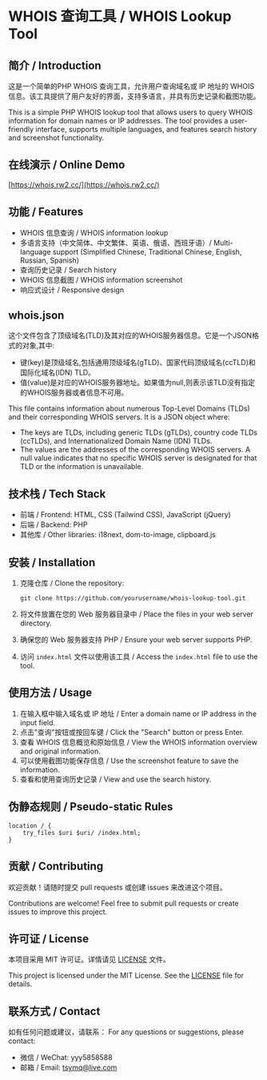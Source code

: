 # WHOIS 查询工具 / WHOIS Lookup Tool

## 简介 / Introduction

这是一个简单的PHP WHOIS 查询工具，允许用户查询域名或 IP 地址的 WHOIS 信息。该工具提供了用户友好的界面，支持多语言，并具有历史记录和截图功能。

This is a simple PHP WHOIS lookup tool that allows users to query WHOIS information for domain names or IP addresses. The tool provides a user-friendly interface, supports multiple languages, and features search history and screenshot functionality.

## 在线演示 / Online Demo

[https://whois.rw2.cc/](https://whois.rw2.cc/)


## 功能 / Features

- WHOIS 信息查询 / WHOIS information lookup
- 多语言支持（中文简体、中文繁体、英语、俄语、西班牙语）/ Multi-language support (Simplified Chinese, Traditional Chinese, English, Russian, Spanish)
- 查询历史记录 / Search history
- WHOIS 信息截图 / WHOIS information screenshot
- 响应式设计 / Responsive design

## whois.json

这个文件包含了顶级域名(TLD)及其对应的WHOIS服务器信息。它是一个JSON格式的对象,其中:
- 键(key)是顶级域名,包括通用顶级域名(gTLD)、国家代码顶级域名(ccTLD)和国际化域名(IDN) TLD。
- 值(value)是对应的WHOIS服务器地址。如果值为null,则表示该TLD没有指定的WHOIS服务器或者信息不可用。

This file contains information about numerous Top-Level Domains (TLDs) and their corresponding WHOIS servers. It is a JSON object where:
- The keys are TLDs, including generic TLDs (gTLDs), country code TLDs (ccTLDs), and Internationalized Domain Name (IDN) TLDs.
- The values are the addresses of the corresponding WHOIS servers. A null value indicates that no specific WHOIS server is designated for that TLD or the information is unavailable.


## 技术栈 / Tech Stack

- 前端 / Frontend: HTML, CSS (Tailwind CSS), JavaScript (jQuery)
- 后端 / Backend: PHP
- 其他库 / Other libraries: i18next, dom-to-image, clipboard.js

## 安装 / Installation

1. 克隆仓库 / Clone the repository:
   ```
   git clone https://github.com/yourusername/whois-lookup-tool.git
   ```

2. 将文件放置在您的 Web 服务器目录中 / Place the files in your web server directory.

3. 确保您的 Web 服务器支持 PHP / Ensure your web server supports PHP.

4. 访问 `index.html` 文件以使用该工具 / Access the `index.html` file to use the tool.

## 使用方法 / Usage

1. 在输入框中输入域名或 IP 地址 / Enter a domain name or IP address in the input field.
2. 点击"查询"按钮或按回车键 / Click the "Search" button or press Enter.
3. 查看 WHOIS 信息概览和原始信息 / View the WHOIS information overview and original information.
4. 可以使用截图功能保存信息 / Use the screenshot feature to save the information.
5. 查看和使用查询历史记录 / View and use the search history.

## 伪静态规则 / Pseudo-static Rules
```
location / {
    try_files $uri $uri/ /index.html;
}
```

## 贡献 / Contributing

欢迎贡献！请随时提交 pull requests 或创建 issues 来改进这个项目。

Contributions are welcome! Feel free to submit pull requests or create issues to improve this project.

## 许可证 / License

本项目采用 MIT 许可证。详情请见 [LICENSE](LICENSE) 文件。

This project is licensed under the MIT License. See the [LICENSE](LICENSE) file for details.

## 联系方式 / Contact

如有任何问题或建议，请联系：
For any questions or suggestions, please contact:

- 微信 / WeChat: yyy5858588
- 邮箱 / Email: tsymq@live.com
